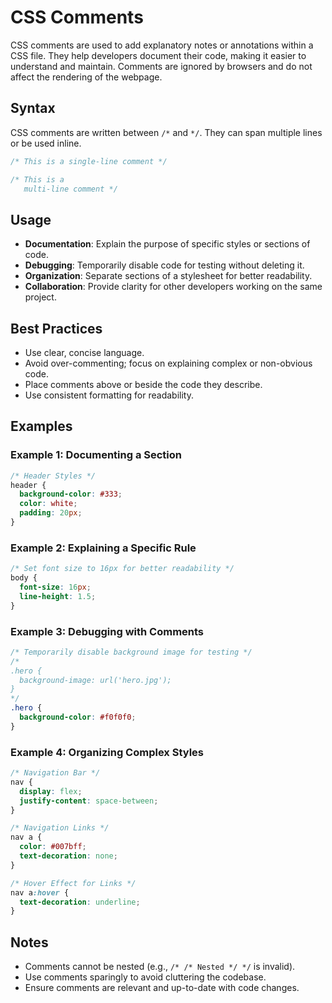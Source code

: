 # CSS Comments

CSS comments are used to add explanatory notes or annotations within a CSS file. They help developers document their code, making it easier to understand and maintain. Comments are ignored by browsers and do not affect the rendering of the webpage.

## Syntax
CSS comments are written between `/*` and `*/`. They can span multiple lines or be used inline.

```css
/* This is a single-line comment */

/* This is a
   multi-line comment */
```

## Usage
- **Documentation**: Explain the purpose of specific styles or sections of code.
- **Debugging**: Temporarily disable code for testing without deleting it.
- **Organization**: Separate sections of a stylesheet for better readability.
- **Collaboration**: Provide clarity for other developers working on the same project.

## Best Practices
- Use clear, concise language.
- Avoid over-commenting; focus on explaining complex or non-obvious code.
- Place comments above or beside the code they describe.
- Use consistent formatting for readability.

## Examples

### Example 1: Documenting a Section
```css
/* Header Styles */
header {
  background-color: #333;
  color: white;
  padding: 20px;
}
```

### Example 2: Explaining a Specific Rule
```css
/* Set font size to 16px for better readability */
body {
  font-size: 16px;
  line-height: 1.5;
}
```

### Example 3: Debugging with Comments
```css
/* Temporarily disable background image for testing */
/*
.hero {
  background-image: url('hero.jpg');
}
*/
.hero {
  background-color: #f0f0f0;
}
```

### Example 4: Organizing Complex Styles
```css
/* Navigation Bar */
nav {
  display: flex;
  justify-content: space-between;
}

/* Navigation Links */
nav a {
  color: #007bff;
  text-decoration: none;
}

/* Hover Effect for Links */
nav a:hover {
  text-decoration: underline;
}
```

## Notes
- Comments cannot be nested (e.g., `/* /* Nested */ */` is invalid).
- Use comments sparingly to avoid cluttering the codebase.
- Ensure comments are relevant and up-to-date with code changes.

